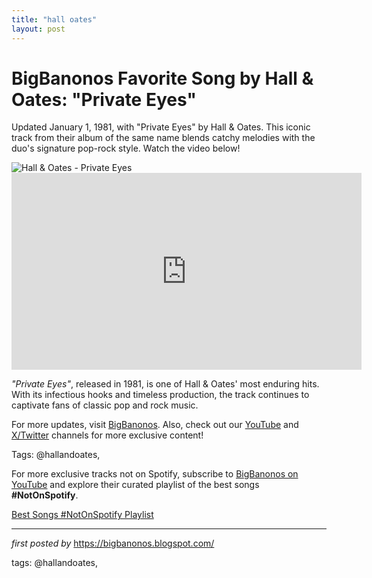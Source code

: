 ```yaml
---
title: "hall oates"
layout: post
---
```

<!-- Title of the Post -->
<h1 >BigBanonos Favorite Song by Hall & Oates: "Private Eyes"</h1> <!-- Introductory Text -->
<p >Updated January 1, 1981, with "Private Eyes" by Hall & Oates. This iconic track from their album of the same name blends catchy melodies with the duo's signature pop-rock style. Watch the video below!</p> <!-- Featured Image -->
<div > <img src="https://thisis-images.spotifycdn.com/37i9dQZF1DZ06evO4danDO-default.jpg" alt="Hall & Oates - Private Eyes" />
</div> <!-- YouTube Video Embed -->
<div > <iframe width="560" height="315" src="http://www.youtube.com/embed/anLfoy2XsFw" frameborder="0" allowfullscreen></iframe>
</div> <!-- Song Information -->
<div > <p><em>"Private Eyes"</em>, released in 1981, is one of Hall & Oates' most enduring hits. With its infectious hooks and timeless production, the track continues to captivate fans of classic pop and rock music.</p>
</div> <!-- Footer Links -->
<div > <p>For more updates, visit <a href="https://bigbanonos.blogspot.com/" target="_blank">BigBanonos</a>. Also, check out our <a href="https://www.youtube.com/@BigBanonos" target="_blank">YouTube</a> and <a href="https://x.com/bigbanonos" target="_blank">X/Twitter</a> channels for more exclusive content!</p>
</div> <!-- Tags -->
<p >Tags: @hallandoates,</p>


<!--Subscribe and Playlist Links-->
<div>
    <p>For more exclusive tracks not on Spotify, subscribe to <a href="https://www.youtube.com/@BigBanonos" target="_blank">BigBanonos on YouTube</a> and explore their curated playlist of the best songs <strong>#NotOnSpotify</strong>.</p>
    <p><a href="https://www.youtube.com/playlist?list=PLtuNtuTatqI0kFahUCbtbfenC_ET5O_tr" target="_blank">Best Songs #NotOnSpotify Playlist<br /></a></p></div>

<hr />

<p><em>first posted by</em> <a href="https://bigbanonos.blogspot.com/" rel="noopener" target="_new">https://bigbanonos.blogspot.com/</a></p>

<p>tags: @hallandoates,</p>
